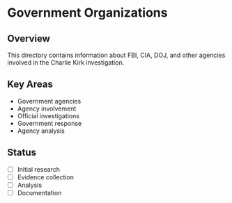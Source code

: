 # Government Organizations

## Overview
This directory contains information about FBI, CIA, DOJ, and other agencies involved in the Charlie Kirk investigation.

## Key Areas
- Government agencies
- Agency involvement
- Official investigations
- Government response
- Agency analysis

## Status
- [ ] Initial research
- [ ] Evidence collection
- [ ] Analysis
- [ ] Documentation